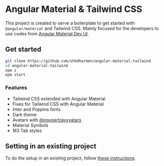 # Angular Material & Tailwind CSS

This project is created to serve a boilerplate to get started with `@angular/material` and Tailwind CSS. Mainly focused for the developers to use codes from [Angular Material Dev UI](https://ui.angular-material.dev/).

## Get started

```bash
git clone https://github.com/shhdharmen/angular-material-tailwind
cd angular-material-tailwind
npm i
npm start
```

### Features

- Tailwind CSS extended with Angular Material
- Fixes for Tailwind CSS with Angular Material
- Inter and Poppins fonts
- Dark theme
- Avatars with [@ngxpert/avvvatars](https://ngxpert.github.io/avvvatars/)
- Material Symbols
- M3 Tab styles

## Setting in an existing project

To do the setup in an existing project, follow [these instructions](https://ui.angular-material.dev/docs).
